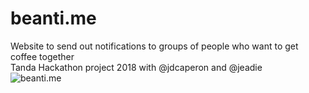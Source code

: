 # beanti.me
Website to send out notifications to groups of people who want to get coffee together   
Tanda Hackathon project 2018 with @jdcaperon and @jeadie   
![beanti.me](https://i.imgur.com/vrYLLYw.png)
